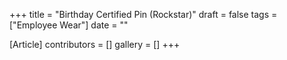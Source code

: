 +++
title = "Birthday Certified Pin (Rockstar)"
draft = false
tags = ["Employee Wear"]
date = ""

[Article]
contributors = []
gallery = []
+++